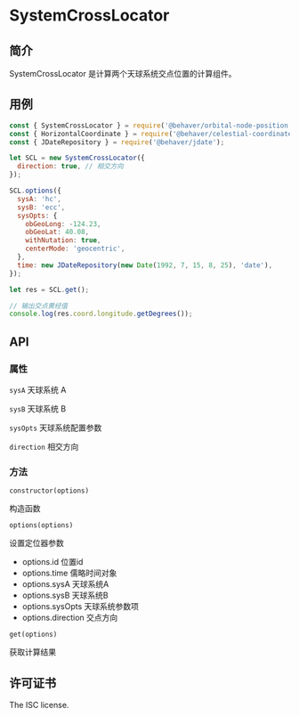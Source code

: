 # SystemCrossLocator

## 简介

SystemCrossLocator 是计算两个天球系统交点位置的计算组件。

## 用例

```js
const { SystemCrossLocator } = require('@behaver/orbital-node-position');
const { HorizontalCoordinate } = require('@behaver/celestial-coordinate');
const { JDateRepository } = require('@behaver/jdate');

let SCL = new SystemCrossLocator({
  direction: true, // 相交方向
});

SCL.options({
  sysA: 'hc',
  sysB: 'ecc',
  sysOpts: {
    obGeoLong: -124.23,
    obGeoLat: 40.08,
    withNutation: true,
    centerMode: 'geocentric',
  },
  time: new JDateRepository(new Date(1992, 7, 15, 8, 25), 'date'),
});

let res = SCL.get();

// 输出交点黄经值
console.log(res.coord.longitude.getDegrees());
```

## API

### 属性

`sysA` 天球系统 A

`sysB` 天球系统 B

`sysOpts` 天球系统配置参数

`direction` 相交方向

### 方法

`constructor(options)`

构造函数

`options(options)`

设置定位器参数

* options.id        位置id
* options.time      儒略时间对象
* options.sysA      天球系统A
* options.sysB      天球系统B
* options.sysOpts   天球系统参数项
* options.direction 交点方向

`get(options)`

获取计算结果

## 许可证书

The ISC license.